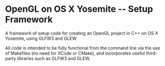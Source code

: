 # OpenGL on OS X Yosemite -- Setup Framework
 A framework of setup code for creating an OpenGL project in C++ on OS X Yosemite, using GLFW3 and GLEW.

All code is intended to be fully functional from the command line via the use of Makefiles (no need for XCode or CMake), and incorporates useful third-party libraries such as GLFW3 and GLEW.
